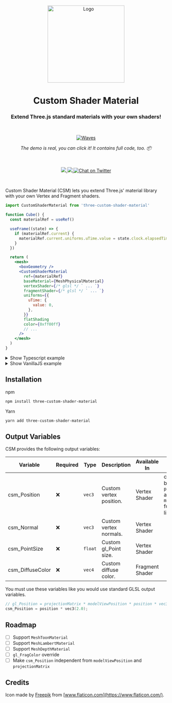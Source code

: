 <br />

<p align="center">
  <img  src="https://github.com/FarazzShaikh/THREE-CustomShaderMaterial/raw/master/Assets/logo.png" alt="Logo" width="240" height="240" >
</p>

<h1 align="center">Custom Shader Material</h1>
<h3 align="center">Extend Three.js standard materials with your own shaders!</h3>

<br>

<p align="center">
  <a href="https://codesandbox.io/s/customshadermaterial-waves-0lg38?file=/src/App.tsx" target="_blank"><img src="https://github.com/FarazzShaikh/THREE-CustomShaderMaterial/raw/master/Assets/wavesDemo.png" alt="Waves" /></a>
</p>
<p align="middle">
  <i>The demo is real, you can click it! It contains full code, too. 📦</i>
</p>
<br />

<p align="center">
  <a href="https://www.npmjs.com/package/three-custom-shader-material" target="_blank">
    <img src="https://img.shields.io/npm/v/three-custom-shader-material.svg?style=flat&colorA=000000&colorB=000000" />
  </a>
  <a href="https://www.npmjs.com/package/three-custom-shader-material" target="_blank">
    <img src="https://img.shields.io/npm/dm/three-custom-shader-material.svg?style=flat&colorA=000000&colorB=000000" />
  </a>
  <a href="https://twitter.com/CantBeFaraz" target="_blank">
    <img src="https://img.shields.io/twitter/follow/CantBeFaraz?label=%40CantBeFaraz&style=flat&colorA=000000&colorB=000000&logo=twitter&logoColor=000000" alt="Chat on Twitter">
  </a>
</p>

<br>

Custom Shader Material (CSM) lets you extend Three.js' material library with your own Vertex and Fragment shaders.

```jsx
import CustomShaderMaterial from 'three-custom-shader-material'

function Cube() {
  const materialRef = useRef()

  useFrame((state) => {
    if (materialRef.current) {
      materialRef.current.uniforms.uTime.value = state.clock.elapsedTime
    }
  })

  return (
    <mesh>
      <boxGeometry />
      <CustomShaderMaterial
        ref={materialRef}
        baseMaterial={MeshPhysicalMaterial}
        vertexShader={/* glsl */ ` ... `}
        fragmentShader={/* glsl */ ` ... `}
        uniforms={{
          uTime: {
            value: 0,
          },
        }}
        flatShading
        color={0xff00ff}
        // ...
      />
    </mesh>
  )
}
```

<details>
  <summary>Show Typescript example</summary>

```tsx
import CustomShaderMaterial, { CSM } from 'three-custom-shader-material'

function Cube() {
  const materialRef = useRef<CSM | null>(null)

  useFrame((state) => {
    if (materialRef.current) {
      materialRef.current.uniforms.uTime.value = state.clock.elapsedTime
    }
  })

  return (
    <mesh>
      <boxGeometry />
      <CustomShaderMaterial
        ref={materialRef}
        baseMaterial={MeshPhysicalMaterial}
        vertexShader={/* glsl */ ` ... `}
        fragmentShader={/* glsl */ ` ... `}
        uniforms={{
          uTime: {
            value: 0,
          },
        }}
        flatShading
        color={0xff00ff}
        // ...
      />
    </mesh>
  )
}
```

</details>

<details>
  <summary>Show VanillaJS example</summary>

```js
import { CSM } from 'three-custom-shader-material'

function Box() {
  const geometry = new THREE.BoxGeometry()
  const material = new CSM({
    MeshPhysicalMaterial    // baseMaterial
    /* glsl */ ` ... `,     // vertexShader
    /* glsl */ ` ... `,     // fragmentShader
    { uTime: {
        value: 0,           // uniforms
      },
    },
    {
      flatShading: true     // options
      color: 0xff00ff
    }
  })

  return new THREE.Mesh(geometry, material)
}
```

</details>

## Installation

npm

```sh
npm install three-custom-shader-material
```

Yarn

```sh
yarn add three-custom-shader-material
```

## Output Variables

CSM provides the following output variables:

| Variable         | Required | Type    | Description             | Available In    | Notes                                                                                                |
| ---------------- | -------- | ------- | ----------------------- | --------------- | ---------------------------------------------------------------------------------------------------- |
| csm_Position     | ❌       | `vec3`  | Custom vertex position. | Vertex Shader   | csm_Position will be multiplied by `projectionMatrix` and `modelViewPosition` furthur down the line. |
| csm_Normal       | ❌       | `vec3`  | Custom vertex normals.  | Vertex Shader   |                                                                                                      |
| csm_PointSize    | ❌       | `float` | Custom gl_Point size.   | Vertex Shader   |                                                                                                      |
| csm_DiffuseColor | ❌       | `vec4`  | Custom diffuse color.   | Fragment Shader |                                                                                                      |

You must use these variables like you would use standard GLSL output variables.

```c
// gl_Position = projectionMatrix * modelViewPosition * position * vec3(2.0);
csm_Position = position * vec3(2.0);
```

## Roadmap

- [ ] Support `MeshToonMaterial`
- [ ] Support `MeshLambertMaterial`
- [ ] Support `MeshDepthMaterial`
- [ ] `gl_FragColor` override
- [ ] Make `csm_Position` independent from `modelViewPosition` and `projectionMatrix`

## Credits

Icon made by [Freepik](https://www.freepik.com) from [www.flaticon.com](https://www.flaticon.com/).
